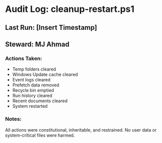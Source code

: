 # Audit Log: cleanup-restart.ps1

## Last Run: [Insert Timestamp]
## Steward: MJ Ahmad

### Actions Taken:
- Temp folders cleared
- Windows Update cache cleared
- Event logs cleared
- Prefetch data removed
- Recycle bin emptied
- Run history cleared
- Recent documents cleared
- System restarted

### Notes:
All actions were constitutional, inheritable, and restrained. No user data or system-critical files were harmed.



